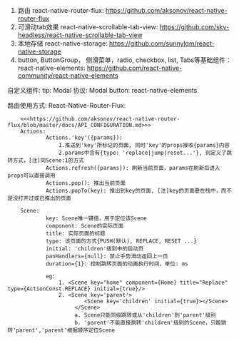 1. 路由
	react-native-router-flux: https://github.com/aksonov/react-native-router-flux
2. 可滑动tab效果
	react-native-scrollable-tab-view: https://github.com/skv-headless/react-native-scrollable-tab-view
3. 本地存储
	react-native-storage: https://github.com/sunnylqm/react-native-storage
4. button, ButtonGroup， 侧滑菜单，radio, checkbox, list, Tabs等基础组件：
	react-native-elements: https://github.com/react-native-community/react-native-elements



自定义组件:
	tip: Modal
	协议: Modal
	button: react-native-elements



路由使用方式:
React-Native-Router-Flux:

		<<<https://github.com/aksonov/react-native-router-flux/blob/master/docs/API_CONFIGURATION.md>>>
		Actions:
				Actions.'key'({params}):
					1.推送到'key'所标记的页面, 同时'key'的props接收{params}内容
					2.params中含有{type: 'replace|jump|reset...'}, 则定义了跳转方式，[注]同Scene:1的方式
				Actions.refresh({params}): 刷新当前页面，params在刷新后进入props可以直接调用
				Actions.pop(): 推出当前页面
				Actions.popTo(key): 推出到key的页面, [注]key的页面要在栈中，而不是没打开过或已推出的页面

		Scene:
				key: Scene唯一键值，用于定位该Scene
				component: Scene的实际页面
				title: 实际页面的标题
				type: 该页面的方式{PUSH(默认), REPLACE, RESET ...}
				initial: 'children'级别中的启动页
				panHandlers={null}: 禁止手势滑动返回上一页
				duration={1}: 控制跳转页面的动画执行时间，单位: ms

				eg:				
					1. <Scene key="home" component={Home} title="Replace" type={ActionConst.REPLACE} initial={true}/>
					2. <Scene key='parent'>
							<Scene key='children' initial={true}></Scene>
						 </Scene>
						 a. Scene只能同级跳转或从'children'到'parent'级别
						 b. 'parent'不能直接跳转'children'级别的Scene，只能跳转'parent','parent'根据顺序定位Scene
